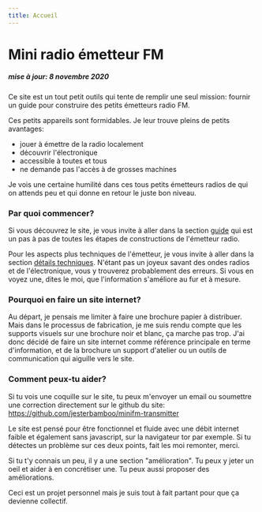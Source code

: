 ```yaml
---
title: Accueil
---
```


# Mini radio émetteur FM
##### mise à jour: 8 novembre 2020

Ce site est un tout petit outils qui tente de remplir une seul mission: fournir un guide pour construire des petits émetteurs radio FM.

Ces petits appareils sont formidables. Je leur trouve pleins de petits avantages:

- jouer à émettre de la radio localement
- découvrir l'électronique
- accessible à toutes et tous
- ne demande pas l'accès à de grosses machines

Je vois une certaine humilité dans ces tous petits émetteurs radios de qui on attends peu et qui donne en retour le juste bon niveau.

### Par quoi commencer?

Si vous découvrez le site, je vous invite à aller dans la section [guide](/guide) qui est un pas à pas de toutes les étapes de constructions de l'émetteur radio.

Pour les aspects plus techniques de l'émetteur, je vous invite à aller dans la section [détails techniques](/techniques). N'étant pas un joyeux savant des ondes radios et de l'électronique, vous y trouverez probablement des erreurs. Si vous en voyez une, dites le moi, que l'information s'améliore au fur et à mesure.

### Pourquoi en faire un site internet?

Au départ, je pensais me limiter à faire une brochure papier à distribuer. Mais dans le processus de fabrication, je me suis rendu compte que les supports visuels sur une brochure noir et blanc, ça marche pas trop. J'ai donc décidé de faire un site internet comme référence principale en terme d'information, et de la brochure un support d'atelier ou un outils de communication qui aiguille vers le site.


### Comment peux-tu aider?

Si tu vois une coquille sur le site, tu peux m'envoyer un email ou  soumettre une correction directement sur le github du site: <https://github.com/jesterbamboo/minifm-transmitter>

Le site est pensé pour être fonctionnel et fluide avec une débit internet faible et également sans javascript, sur la navigateur tor par exemple. Si tu détectes un problème sur ces deux points, fait les moi remonter, merci.

Si tu t'y connais un peu, il y a une section "amélioration". Tu peux y jeter un oeil et aider à en concrétiser une. Tu peux aussi proposer des améliorations.

Ceci est un projet personnel mais je suis tout à fait partant pour que ça devienne collectif.
